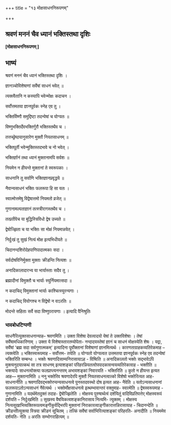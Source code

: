 +++
title = "१३ मोक्षसाधननिरूपणम्"

+++


## श्रवणं मननं चैव ध्यानं भक्तिस्तथा दृशिः

**\[मोक्षसाधननिरूपणम् \]**

## **भाष्यं**

श्रवणं मननं चैव ध्यानं भक्तिस्तथा दृशिः ।

ज्ञानञ्चोविशेषाणां सर्वेषां साधनं भवेत् ॥

त्यक्त्वैतानि न कस्यापि भवेन्मोक्षः कदाचन ।

सर्वोत्तमतया ज्ञानपूर्वकः स्नेह एव तु ।

भक्तिर्विष्णौ समुद्दिष्टा तदन्येषां च योग्यतः ॥

विष्णुभक्तिर्देवभक्तिर्गुरौ भक्तिस्तथैव च ।

तत्तच्छ्रेष्ठयानुसारेण मुक्तौ नियतसाधनम् ॥

भक्तिपूर्ती भवेन्मुक्तिस्तदभावे च नो भवेत् ।

भक्तिर्ज्ञानं तथा ध्यानं मुक्तानामपि सर्वशः ॥

नियमेन न हीयन्ते मुक्तानां ते स्वरूपकाः ।

साधनानि तु सर्वाणि भक्तिज्ञानप्रवृद्धये ॥

नैवान्यसाधनं भक्तिः फलरूपा हि सा यतः ।

स्वात्मोत्तमेषु विद्वेषात्तमो नियमतो व्रजेत् ॥

गुणानामल्पताज्ञानं तत्स्त्रीरागस्तथैव च ।

तत्प्रतीपेच या बुद्धिस्त्रिविधो द्वेष उच्यते ॥

द्वेषोज्झिता च या भक्तिः सा मोक्षं नियमान्नयेत् ।

निर्दुःखं तु सुखं नित्यं मोक्ष इत्यभिधीयते ॥

चिदानन्दशिरोदेहपाणिपादात्मकाः सदा ।

सर्वदोषविनिर्मुक्ता मुक्ताः क्रीडन्ति नित्यशः ॥

अनादिकालादारभ्य या भार्यास्ताः सदैव तु ।

ब्रह्मादीनां विमुक्तौ च भार्याः स्युर्नियमात्सदा ॥

न कदाचिद् विमुक्तानां भार्याः काश्चित्स्युरन्यगाः ।

न कदाचिद् वियोगश्च न विद्वेषो न वाऽरतिः ॥

मोदन्ते सहिताः सर्वे सदा विष्णुपरायणाः । इत्यादि पैनिश्रुतिः

### **भावबोधटिप्पणी**

साधनैरित्युक्तसाधनान्याह– श्रवणमिति । उक्ता विशेषा देवत्वादयो येषां ते उक्तविशेषाः । तेषां सर्वेषामधिकारिणाम् । उक्ता ये विशेषास्तारतम्योपेता- नन्दादयस्तेषां ज्ञानं च साधनं मोक्षस्येति शेषः । यद्वा, सर्वेषां 'ब्रह्म सदा सर्वगुणात्मकम्' इत्यादिना पूर्वोक्तानां विशेषाणां ज्ञानमित्यर्थः । कारणताग्राहकव्यतिरेकमाह – त्यक्त्वेति ॥ भक्तिस्वरूपमाह - सर्वोत्तम- तयेति ॥ योग्यतो योग्यत्वत उत्तमतया ज्ञानपूर्वकः स्नेह एव तदन्येषां भक्तिरिति सम्बन्धः । भक्तेः श्रवणादिसाम्यनिरासायाऽह - विष्विति ॥
अनादिकालतो भक्तेः सद्भावेऽपि मुक्त्यनुदयात्कथं सा तत्र साधनम् इत्याशङ्कां परिहरन्नियतत्वोपपादकावन्वयव्यतिरेकावाह - भक्तीति ॥ भक्त्यादेः साधनत्वोक्त्या फलप्राप्त्यनन्तरम् अभावशङ्कां निवारयति - भक्तिरिति ॥ कुतो न हीयन्त इत्यत आह— मुक्तानामिति ॥ ननु भक्तेरिव श्रवणादेरपि मुक्तौ नियतसाधनत्वात्को विशेषो भक्तेरित्यत आह- साधनानीति ॥ श्रवणादिवद्भक्तेरप्यन्यसाधनत्वे पुनस्तदवस्थो दोष इत्यत आह- नैवेति ॥ यतोऽन्यसाधनानां फलरूपाऽतोऽन्यसाधनं नैवेत्यर्थः । भक्तेर्मोक्षसाधनत्वे इत्थम्भावान्तरं वक्तुमाह- स्वात्मेति ॥ द्वेषस्वरूपमाह - गुणानामिति ॥ यदर्थमेतदुक्तं तदाह- द्वेषोज्झितेति । मोक्षस्य पुरुषार्थत्वं दर्शयितुं वादिविप्रतिपत्तेर् मोक्षस्वरूपं दर्शयति – निर्दुःखमिति ॥ सुखस्य वैषयिकत्वशङ्कानिरासाय नित्यमि- त्युक्तम् । मोक्षस्य नित्यसुखाभिव्यक्तिरूपत्वमङ्गीकुर्वद्भिरपि मुक्तानां निराकारत्वाङ्गीकारात्तन्निरासायाह - चिदानन्देति ॥ क्रीडन्तीत्युक्त्या स्त्रिया क्रीडनं सूचितम् । तत्किं सर्वेषां सर्वाभिरित्याशङ्कां परिहरति- अनादीति ॥ नियममेव दर्शयति- नेति ॥ अरतिः सम्भोगराहित्यम् ॥


